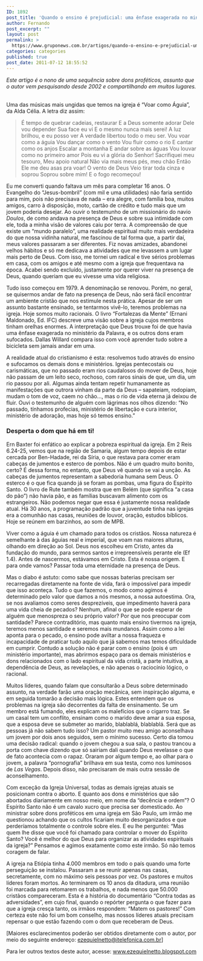 ```yaml
---
ID: 1892
post_title: 'Quando o ensino é prejudicial: uma ênfase exagerada no ministério da Palavra acaba sufocando outros dons'
author: Fernando
post_excerpt: ""
layout: post
permalink: >
  https://www.gruponews.com.br/artigos/quando-o-ensino-e-prejudicial-uma-enfase-exagerada-no-ministerio-da-palavra-acaba-sufocando-outros-dons
categories: categories
published: true
post_date: 2011-07-12 18:55:52
---
```

<em>Este artigo é o nono de uma sequência sobre dons proféticos, assunto que o autor vem pesquisando desde 2002 e compartilhando em muitos lugares.</em> <em> </em>

Uma das músicas mais ungidas que temos na igreja é “Voar como Águia”, da Alda Célia. A letra diz assim:
<blockquote>É tempo de quebrar cadeias, restaurar
E a Deus somente adorar
Dele vou depender
Sua face eu vi
E o mesmo nunca mais serei!
A luz brilhou, e eu posso ver
A verdade libertou todo o meu ser.
Vou voar como a águia
Vou dançar como o vento
Vou fluir como o rio
E cantar como os anjos
Escalar a montanha
E andar sobre as águas
Vou louvar como no primeiro amor
Pois eu vi a glória do Senhor!
Sacrifiquei meu tesouro,
Meu apoio natural
Não via mais meus pés, meu chão
Então Ele me deu asas pra voar!
O vento de Deus
Veio tirar toda cinza e soprou
Soprou sobre mim!
E o fogo recomeçou!</blockquote>
Eu me converti quando faltava um mês para completar 16 anos. O Evangelho do “Jesus-bombril” (com mil e uma utilidades) não faria sentido para mim, pois não precisava de nada – era alegre, com família boa, muitos amigos, carro à disposição, moto, cartão de crédito e tudo mais que um jovem poderia desejar. Ao ouvir o testemunho de um missionário do navio <em>Doulos</em>, de como andava na presença de Deus e sobre sua intimidade com ele, toda a minha visão de valores caiu por terra. A compreensão de que existe um “mundo paralelo”, uma realidade espiritual muito mais verdadeira do que nossa vidinha natural, me fascinou de tal forma que, a partir daí, meus valores passaram a ser diferentes. Fiz novas amizades, abandonei velhos hábitos e só me dedicava a atividades que me levassem a um lugar mais perto de Deus. Com isso, me tornei um radical e tive sérios problemas em casa, com os amigos e até mesmo com a igreja que frequentava na época. Acabei sendo excluído, justamente por querer viver na presença de Deus, quando queriam que eu vivesse uma vida religiosa.

Tudo isso começou em 1979. A denominação se renovou. Porém, no geral, se quisermos andar de fato na presença de Deus, não será fácil encontrar um ambiente cristão que nos estimule nesta prática. Apesar de ser um assunto bastante ensinado, se tentarmos vivê-lo, teremos problemas na igreja. Hoje somos muito racionais. O livro “Fortalezas da Mente” (Ernani Maldonado, Ed. IFC) descreve uma visão sobre a igreja cujos membros tinham orelhas enormes. A interpretação que Deus trouxe foi de que havia uma ênfase exagerada no ministério da Palavra, e os outros dons eram sufocados. Dallas Willard compara isso com você aprender tudo sobre a bicicleta sem jamais andar em uma.

A realidade atual do cristianismo é esta: resolvemos tudo através do ensino e sufocamos os demais dons e ministérios. Igrejas pentecostais ou carismáticas, que no passado eram rios caudalosos do mover de Deus, hoje não passam de um leito seco, rochoso, com raros sinais de que, um dia, um rio passou por ali. Algumas ainda tentam repetir humanamente as manifestações que outrora vinham da parte da Deus – sapateiam, rodopiam, mudam o tom de voz, caem no chão…, mas o rio de vida eterna já deixou de fluir. Ouvi o testemunho de alguém com lágrimas nos olhos dizendo: “No passado, tínhamos profecias, ministério de libertação e cura interior, ministério de adoração, mas hoje só temos ensino.”
<h3>Desperta o dom que há em ti!</h3>
Ern Baxter foi enfático ao explicar a pobreza espiritual da igreja. Em 2 Reis 6.24-25, vemos que na região de Samaria, algum tempo depois de estar cercada por Ben-Hadade, rei da Síria, o que restava para comer eram cabeças de jumentos e esterco de pombos. Não é um quadro muito bonito, certo? É dessa forma, no entanto, que Deus vê quando se vai a unção. As cabeças de jumentos representam a sabedoria humana sem Deus. O esterco é o que fica quando já se foram as pombas, uma figura do Espírito Santo. O livro de Rute também mostra que em Belém (que significa “a casa do pão”) não havia pão, e as famílias buscavam alimento com os estrangeiros. Não podemos negar que essa é justamente nossa realidade atual. Há 30 anos, a programação padrão que a juventude tinha nas igrejas era a comunhão nas casas, reuniões de louvor, oração, estudos bíblicos. Hoje se reúnem em barzinhos, ao som de MPB.

Viver como a águia é um chamado para todos os cristãos. Nossa natureza é semelhante à das águias real e imperial, que voam nas maiores alturas, olhando em direção ao Sol. Deus nos escolheu em Cristo, antes da fundação do mundo, para sermos santos e irrepreensíveis perante ele (Ef 1.4). Antes de nascermos, estávamos em Cristo. Esta é nossa origem. E para onde vamos? Passar toda uma eternidade na presença de Deus.

Mas o diabo é astuto: como sabe que nossas baterias precisam ser recarregadas diretamente na fonte de vida, fará o impossível para impedir que isso aconteça. Tudo o que fazemos, o modo como agimos é determinado pelo valor que damos a nós mesmos, a nossa autoestima. Ora, se nos avaliamos como seres desprezíveis, que impedimento haverá para uma vida cheia de pecados? Nenhum, afinal o que se pode esperar de alguém que menospreza o seu próprio valor? Por que nos preocupar com santidade? Parece contraditório, mas quanto mais ensino tivermos na igreja, teremos menos santidade e seremos mais mundanos. Assim como a lei aponta para o pecado, o ensino pode aviltar a nossa fraqueza e incapacidade de praticar tudo aquilo que já sabemos mas temos dificuldade em cumprir. Contudo a solução não é parar com o ensino (pois é um ministério importante), mas abrirmos espaço para os demais ministérios e dons relacionados com o lado espiritual da vida cristã, a parte intuitiva, a dependência de Deus, as revelações, e não apenas o raciocínio lógico, o racional.

Muitos líderes, quando falam que consultarão a Deus sobre determinado assunto, na verdade farão uma oração mecânica, sem inspiração alguma, e em seguida tomarão a decisão mais lógica. Estes entendem que os problemas na igreja são decorrentes da falta de ensinamento. Se um membro está fumando, eles explicam os malefícios que o cigarro traz. Se um casal tem um conflito, ensinam como o marido deve amar a sua esposa, que a esposa deve se submeter ao marido, blablablá, blablablá. Será que as pessoas já não sabem tudo isso? Um pastor muito meu amigo aconselhava um jovem por dois anos seguidos, sem o mínimo sucesso. Certo dia tomou uma decisão radical: quando o jovem chegou a sua sala, o pastou trancou a porta com chave dizendo que só sairiam dali quando Deus revelasse o que de fato acontecia com o rapaz. Oraram por algum tempo e, ao olhar para o jovem, a palavra “pornografia” brilhava em sua testa, como nos luminosos de <em>Las Vegas</em>. Depois disso, não precisaram de mais outra sessão de aconselhamento.

Com exceção da Igreja Universal, todas as demais igrejas atuais se posicionam contra o aborto. E quanto aos dons e ministérios que são abortados diariamente em nosso meio, em nome da “decência e ordem”? O Espírito Santo não é um cavalo xucro que precisa ser domesticado. Ao ministrar sobre dons proféticos em uma igreja em São Paulo, um irmão me questionou achando que os cultos ficariam muito desorganizados e que perderíamos totalmente o controle sobre eles. E eu lhe perguntei: “Mas quem lhe disse que você foi chamado para controlar o mover do Espírito Santo? Você é melhor do que Deus para organizar as atividades espirituais da igreja?” Pensamos e agimos exatamente como este irmão. Só não temos coragem de falar.

A igreja na Etiópia tinha 4.000 membros em todo o país quando uma forte perseguição se instalou. Passaram a se reunir apenas nas casas, secretamente, com no máximo seis pessoas por vez. Os pastores e muitos líderes foram mortos. Ao terminarem os 10 anos da ditadura, uma reunião foi marcada para retomarem os trabalhos, e nada menos que 50.000 cristãos compareceram. Esta é a história do documentário “Contra todas as adversidades”, em cujo final, quando o repórter pergunta o que fazer para que a igreja cresça tanto, os irmãos respondem: “Matem os pastores!” Com certeza este não foi um bom conselho, mas nossos líderes atuais precisam repensar o que estão fazendo com o dom que receberam de Deus.

[Maiores esclarecimentos poderão ser obtidos diretamente com o autor, por meio do seguinte endereço: ezequielnetto@itelefonica.com.br]

Para ler outros textos deste autor, acesse: www.ezequielnetto.blogspot.com
